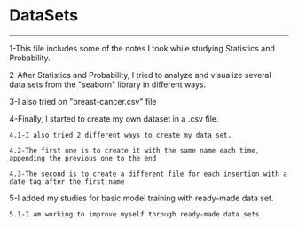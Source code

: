 # DataSets
----------
1-This file includes some of the notes I took while studying Statistics and Probability.

2-After Statistics and Probability, I tried to analyze and visualize several data sets from the "seaborn" library in different ways.

3-I also tried on "breast-cancer.csv" file

4-Finally, I started to create my own dataset in a .csv file.

    4.1-I also tried 2 different ways to create my data set.
  
    4.2-The first one is to create it with the same name each time, appending the previous one to the end
  
    4.3-The second is to create a different file for each insertion with a date tag after the first name

5-I added my studies for basic model training with ready-made data set.  
    
    5.1-I am working to improve myself through ready-made data sets
